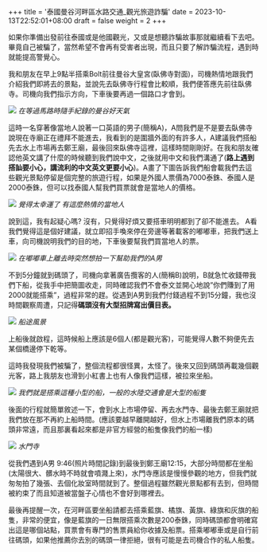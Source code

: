 +++
title = '泰國曼谷河畔區水路交通_觀光旅遊詐騙'
date = 2023-10-13T22:52:01+08:00
draft = false
weight = 2
+++


如果你準備出發前往泰國或是他國觀光，又或是想聽詐騙故事那就繼續看下去吧。
畢竟自己被騙了，當然希望不會再有受害者出現，而且只要了解詐騙流程，遇到時就能提高警覺心。

我和朋友在早上9點半搭乘Bolt前往曼谷大皇宮(臥佛寺對面)，司機熱情地跟我們介紹我們即將去的景點，並說先去臥佛寺行程會比較順，我們便答應先前往臥佛寺。司機向我們指示方向，下車後要再過一個路口才會到。


![](/practice_hugo/vlog1/image1.png)
*在等過馬路時隨手紀錄的曼谷好天氣*


這時一名穿著像當地人說著一口英語的男子(簡稱A)，A問我們是不是要去臥佛寺說現在寺廟正在禮拜不能進去，我看到的是圍牆外面的有許多人，A建議我們搭船先去水上市場再去鄭王廟，最後回來臥佛寺這裡，這樣時間剛剛好。在我和朋友確認他英文講了什麼的時候聽到我們說中文，之後就用中文和我們溝通了(**路上遇到搭訕要小心，講流利的中文英文更要小心**)。A畫了下圖告訴我們船會載我們去這些觀光景點停留是個完整的旅遊行程，如果是外國人票價為7000泰銖、泰國人是2000泰銖，但可以找泰國人幫我們買票就會是當地人的價格。

![](/practice_hugo/vlog1/image2.png)
*覺得太幸運了 有這麼熱情的當地人*

說到這，我有起疑心嗎? 沒有，只覺得好煩又要搭車明明都到了卻不能進去。
A看我們覺得這是個好建議，就立即招手喚來停在旁邊等著載客的嘟嘟車，把我們送上車，向司機說明我們的目的地，下車後要幫我們買當地人的票。

![](/practice_hugo/vlog1/image3.png)
*在嘟嘟車上離去時突然想拍一下幫助我們的A男*

不到5分鐘就到碼頭了，司機向拿著廣告攬客的人(簡稱B)說明，B就急忙收錢帶我們下船，從我手中把簡圖收走，同時確認我們不會泰文並開心地說”你們賺到了用2000就能搭乘”，過程非常的趕。從遇到A男到我們付錢過程不到15分鐘，我也沒時間觀察周遭，只記得**碼頭沒有大型招牌寫出價目表。**

![](/practice_hugo/vlog1/image4.png)
*船途風景*


上船後就啟程，這時候船上應該是6個人(都是觀光客)，可能覺得人數不夠便先去某個橋邊停下乾等。

這時我發現我們被騙了，整個流程都很怪異，太怪了。後來又回到碼頭再載幾個觀光客，路上我朋友也滑到小紅書上也有人像我們這樣，被拉來坐船。

![](/practice_hugo/vlog1/image5.png)
*我們就是搭乘這種小型的船，一般的水陸交通會是大型的船隻*

後面的行程就簡單敘述一下，會到水上市場停留、再去水門寺、最後去鄭王廟就把我們放在那不再約上船時間。(應該要越早離開越好，但水上市場離我們原本的碼頭非常遠，而且那裏看起來都是非官方經營的船隻像我們的船一樣)

![](/practice_hugo/vlog1/image6.png)
*水門寺*

從我們遇到A男 9:46(照片時間記錄)到最後到鄭王廟12:15，大部分時間都在坐船(太陽很大、髒水時不時就會噴濺上來)，水門寺應該是慢慢參觀的地方，但我們就匆匆拍了幾張、去個化妝室時間就到了。整個過程雖然觀光景點都有去到，但時間被約束了而且知道被當盤子心情也不會好到哪裡去。

最後再提醒一次，在河畔區要坐船請都去搭乘藍旗、橘旗、黃旗、綠旗和灰旗的船隻，非常的便宜，像是藍旗的一日無限搭乘次數是200泰銖，同時碼頭都會明確寫出這是哪個站點，買票會有專門的售票員給你收據及船票。搭乘嘟嘟車或是自行前往碼頭，如果他推薦你去別的碼頭一律拒絕，很有可能是去司機合作的私人船隻。